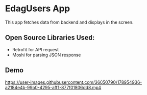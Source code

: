 # EdagUsers App
This app fetches data from backend and displays in the screen.

## Open Source Libraries Used:

* Retrofit for API request 
* Moshi for parsing JSON response

## Demo

https://user-images.githubusercontent.com/36050790/178954936-a2184e4b-99a0-4295-aff1-877f01806dd8.mp4



